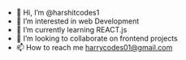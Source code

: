 - 👋 Hi, I’m @harshitcodes1
- 👀 I’m interested in web Development
- 🌱 I’m currently learning REACT.js
- 💞️ I’m looking to collaborate on frontend projects
- 📫 How to reach me harrycodes01@gmail.com

<!---
harshitcodes1/harshitcodes1 is a ✨ special ✨ repository because its `README.md` (this file) appears on your GitHub profile.
You can click the Preview link to take a look at your changes.
--->
